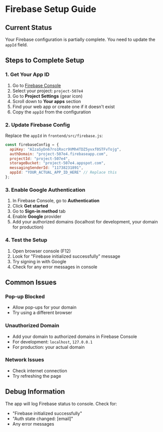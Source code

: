 # Firebase Setup Guide

## Current Status
Your Firebase configuration is partially complete. You need to update the `appId` field.

## Steps to Complete Setup

### 1. Get Your App ID
1. Go to [Firebase Console](https://console.firebase.google.com/)
2. Select your project: `project-507e4`
3. Go to **Project Settings** (gear icon)
4. Scroll down to **Your apps** section
5. Find your web app or create one if it doesn't exist
6. Copy the `appId` from the configuration

### 2. Update Firebase Config
Replace the `appId` in `frontend/src/firebase.js`:

```javascript
const firebaseConfig = {
  apiKey: "AIzaSyDn67ro1Rxcr9VMh4TDZ5yvxf0STFvTojg",
  authDomain: "project-507e4.firebaseapp.com",
  projectId: "project-507e4",
  storageBucket: "project-507e4.appspot.com",
  messagingSenderId: "11738231891",
  appId: "YOUR_ACTUAL_APP_ID_HERE" // Replace this
};
```

### 3. Enable Google Authentication
1. In Firebase Console, go to **Authentication**
2. Click **Get started**
3. Go to **Sign-in method** tab
4. Enable **Google** provider
5. Add your authorized domains (localhost for development, your domain for production)

### 4. Test the Setup
1. Open browser console (F12)
2. Look for "Firebase initialized successfully" message
3. Try signing in with Google
4. Check for any error messages in console

## Common Issues

### Pop-up Blocked
- Allow pop-ups for your domain
- Try using a different browser

### Unauthorized Domain
- Add your domain to authorized domains in Firebase Console
- For development: `localhost`, `127.0.0.1`
- For production: your actual domain

### Network Issues
- Check internet connection
- Try refreshing the page

## Debug Information
The app will log Firebase status to console. Check for:
- "Firebase initialized successfully"
- "Auth state changed: [email]"
- Any error messages 